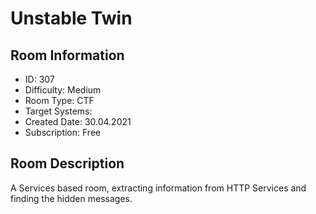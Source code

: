 ﻿# Unstable Twin

## Room Information
- ID: 307
- Difficulty: Medium
- Room Type: CTF
- Target Systems: 
- Created Date: 30.04.2021
- Subscription: Free

## Room Description
A Services based room, extracting information from HTTP Services and finding the hidden messages.
